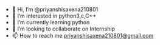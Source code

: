 - 👋 Hi, I’m @priyanshisaxena210801
- 👀 I’m interested in python3,c,C++
- 🌱 I’m currently learning python
- 💞️ I’m looking to collaborate on Internship 
- 📫 How to reach me priyanshisaxena210801@gmail.com

<!---
priyanshisaxena210801/priyanshisaxena210801 is a ✨ special ✨ repository because its `README.md` (this file) appears on your GitHub profile.
You can click the Preview link to take a look at your changes.
--->
